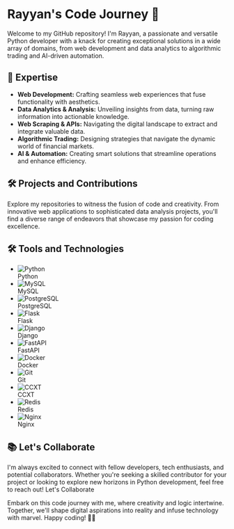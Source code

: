 <!DOCTYPE html>
<html>
<body>
  <div class="container">
    <div class="header">
      <h1>Rayyan's Code Journey 🚀</h1>
      <p>Welcome to my GitHub repository! I'm Rayyan, a passionate and versatile Python developer with a knack for creating exceptional solutions in a wide array of domains, from web development and data analytics to algorithmic trading and AI-driven automation.</p>
    </div>
    <div class="expertise">
      <h2>🚀 Expertise</h2>
      <ul>
        <li><strong>Web Development:</strong> Crafting seamless web experiences that fuse functionality with aesthetics.</li>
        <li><strong>Data Analytics & Analysis:</strong> Unveiling insights from data, turning raw information into actionable knowledge.</li>
        <li><strong>Web Scraping & APIs:</strong> Navigating the digital landscape to extract and integrate valuable data.</li>
        <li><strong>Algorithmic Trading:</strong> Designing strategies that navigate the dynamic world of financial markets.</li>
        <li><strong>AI & Automation:</strong> Creating smart solutions that streamline operations and enhance efficiency.</li>
      </ul>
    </div>
    <div class="projects">
      <h2>🛠️ Projects and Contributions</h2>
      <p>Explore my repositories to witness the fusion of code and creativity. From innovative web applications to sophisticated data analysis projects, you'll find a diverse range of endeavors that showcase my passion for coding excellence.</p>
    </div>
    <div class="tools">
      <h2>🛠️ Tools and Technologies</h2>
      <ul>
        <li><img src="URL_TO_PYTHON_LOGO.png" alt="Python"><br>Python</li>
        <li><img src="URL_TO_MYSQL_LOGO.png" alt="MySQL"><br>MySQL</li>
        <li><img src="URL_TO_POSTGRESQL_LOGO.png" alt="PostgreSQL"><br>PostgreSQL</li>
        <li><img src="URL_TO_FLASK_LOGO.png" alt="Flask"><br>Flask</li>
        <li><img src="URL_TO_DJANGO_LOGO.png" alt="Django"><br>Django</li>
        <li><img src="URL_TO_FASTAPI_LOGO.png" alt="FastAPI"><br>FastAPI</li>
        <li><img src="URL_TO_DOCKER_LOGO.png" alt="Docker"><br>Docker</li>
        <li><img src="URL_TO_GIT_LOGO.png" alt="Git"><br>Git</li>
        <li><img src="/Rayyansh/blob/main/icons/112665445-2008ec80-8e6c-11eb-9647-623a347ddade.png" alt="CCXT"><br>CCXT</li>
        <li><img src="URL_TO_REDIS_LOGO.png" alt="Redis"><br>Redis</li>
        <li><img src="URL_TO_NGINX_LOGO.png" alt="Nginx"><br>Nginx</li>
      </ul>
    </div>
    <div class="collaborate">
      <h2>📚 Let's Collaborate</h2>
      <p>I'm always excited to connect with fellow developers, tech enthusiasts, and potential collaborators. Whether you're seeking a skilled contributor for your project or looking to explore new horizons in Python development, feel free to reach out! Let's Collaborate</p>
    </div>
  </div>
  <div class="footer">
    <p>Embark on this code journey with me, where creativity and logic intertwine. Together, we'll shape digital aspirations into reality and infuse technology with marvel. Happy coding! 🐍🚀</p>
  </div>
</body>
</html>
